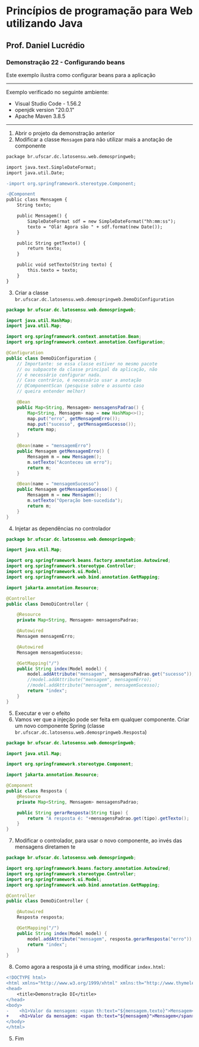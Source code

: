 # Princípios de programação para Web utilizando Java
## Prof. Daniel Lucrédio

### Demonstração 22 - Configurando beans

Este exemplo ilustra como configurar beans para a aplicação

<hr>

Exemplo verificado no seguinte ambiente:

- Visual Studio Code - 1.56.2
- openjdk version "20.0.1"
- Apache Maven 3.8.5

<hr>

1. Abrir o projeto da demonstração anterior
2. Modificar a classe `Mensagem` para não utilizar mais a anotação de componente

```diff
package br.ufscar.dc.latosensu.web.demospringweb;

import java.text.SimpleDateFormat;
import java.util.Date;

-import org.springframework.stereotype.Component;

-@Component
public class Mensagem {
    String texto;

    public Mensagem() {
        SimpleDateFormat sdf = new SimpleDateFormat("hh:mm:ss");
        texto = "Olá! Agora são " + sdf.format(new Date());
    }

    public String getTexto() {
        return texto;
    }

    public void setTexto(String texto) {
        this.texto = texto;
    }
}
```
3. Criar a classe `br.ufscar.dc.latosensu.web.demospringweb.DemoDiConfiguration`

```java
package br.ufscar.dc.latosensu.web.demospringweb;

import java.util.HashMap;
import java.util.Map;

import org.springframework.context.annotation.Bean;
import org.springframework.context.annotation.Configuration;

@Configuration
public class DemoDiConfiguration {
    // Importante: se essa classe estiver no mesmo pacote
    // ou subpacote da classe principal da aplicação, não
    // é necessário configurar nada.
    // Caso contrário, é necessário usar a anotação
    // @ComponentScan (pesquise sobre o assunto caso
    // queira entender melhor)

    @Bean
    public Map<String, Mensagem> mensagensPadrao() {
        Map<String, Mensagem> map = new HashMap<>();
        map.put("erro", getMensagemErro());
        map.put("sucesso", getMensagemSucesso());
        return map;
    }

    @Bean(name = "mensagemErro")
    public Mensagem getMensagemErro() {
        Mensagem m = new Mensagem();
        m.setTexto("Aconteceu um erro");
        return m;
    }

    @Bean(name = "mensagemSucesso")
    public Mensagem getMensagemSucesso() {
        Mensagem m = new Mensagem();
        m.setTexto("Operação bem-sucedida");
        return m;
    }
}

```

4. Injetar as dependências no controlador

```java
package br.ufscar.dc.latosensu.web.demospringweb;

import java.util.Map;

import org.springframework.beans.factory.annotation.Autowired;
import org.springframework.stereotype.Controller;
import org.springframework.ui.Model;
import org.springframework.web.bind.annotation.GetMapping;

import jakarta.annotation.Resource;

@Controller
public class DemoDiController {

    @Resource
    private Map<String, Mensagem> mensagensPadrao;

    @Autowired
    Mensagem mensagemErro;

    @Autowired
    Mensagem mensagemSucesso;

    @GetMapping("/")
    public String index(Model model) {
        model.addAttribute("mensagem", mensagensPadrao.get("sucesso"));
        //model.addAttribute("mensagem", mensagemErro);
        //model.addAttribute("mensagem", mensagemSucesso);
        return "index";
    }
}
```
5. Executar e ver o efeito
6. Vamos ver que a injeção pode ser feita em qualquer componente. Criar um novo componente Spring (classe `br.ufscar.dc.latosensu.web.demospringweb.Resposta`)

```java
package br.ufscar.dc.latosensu.web.demospringweb;

import java.util.Map;

import org.springframework.stereotype.Component;

import jakarta.annotation.Resource;

@Component
public class Resposta {
    @Resource
    private Map<String, Mensagem> mensagensPadrao;

    public String gerarResposta(String tipo) {
        return "A resposta é: "+mensagensPadrao.get(tipo).getTexto();
    }
}
```
7. Modificar o controlador, para usar o novo componente, ao invés das mensagens diretamen te

```java
package br.ufscar.dc.latosensu.web.demospringweb;

import org.springframework.beans.factory.annotation.Autowired;
import org.springframework.stereotype.Controller;
import org.springframework.ui.Model;
import org.springframework.web.bind.annotation.GetMapping;

@Controller
public class DemoDiController {

    @Autowired
    Resposta resposta;

    @GetMapping("/")
    public String index(Model model) {
        model.addAttribute("mensagem", resposta.gerarResposta("erro"));
        return "index";
    }
}
```

8. Como agora a resposta já é uma string, modificar `index.html`:

```diff
<!DOCTYPE html>
<html xmlns="http://www.w3.org/1999/xhtml" xmlns:th="http://www.thymeleaf.org">
<head>
    <title>Demonstração DI</title>
</head>
<body>
-    <h1>Valor da mensagem: <span th:text="${mensagem.texto}">Mensagem</span></h1>
+    <h1>Valor da mensagem: <span th:text="${mensagem}">Mensagem</span></h1>
</body>
</html>
```

5. Fim

